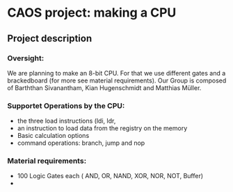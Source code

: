 
# CAOS project: making a CPU
## Project description

### Oversight:
We are planning to make an 8-bit CPU. For that we use different gates and a brackedboard (for more see material requirements). Our Group is composed of  Barththan Sivanantham, Kian Hugenschmidt and Matthias Müller.

### Supportet Operations by the CPU:
* the three load instructions (ldi, ldr, 
* an instruction to load data from the registry on the memory
* Basic calculation options
* command operations: branch, jump and nop

### Material requirements:
* 100 Logic Gates each ( AND, OR, NAND, XOR, NOR, NOT, Buffer)
* 
<!--stackedit_data:
eyJoaXN0b3J5IjpbMTAxMDQ3ODMzLDEzMDg2NTYxMDAsMTMzMT
AxMzkwOSwtMTgwNDE3ODIyOSwtOTAyMTQ1MDEzLC0yMTM5MTE0
NjI4LDE5MTI1ODg3MzMsNzMwOTk4MTE2XX0=
-->